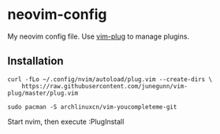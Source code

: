 # neovim-config
My neovim config file. Use [vim-plug](https://github.com/junegunn/vim-plug) to manage plugins.
## Installation ##
    curl -fLo ~/.config/nvim/autoload/plug.vim --create-dirs \
        https://raw.githubusercontent.com/junegunn/vim-plug/master/plug.vim

    sudo pacman -S archlinuxcn/vim-youcompleteme-git
    
Start nvim, then execute :PlugInstall
